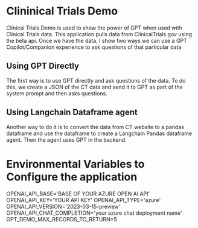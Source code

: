 # Clininical Trials Demo
Clinical Trials Demo is used to show the power of GPT when used with Clinical Trials data. This application pulls data from ClinicalTrials.gov using the beta api. Once we have the data, I show two ways we can use a GPT Copilot/Companion experience to ask questions of that particular data

## Using GPT Directly
The first way is to use GPT directly and ask questions of the data. To do this, we create a JSON of the CT data and send it to GPT as part of the system prompt and then asks questions.
## Using Langchain Dataframe agent
Another way to do it is to convert the data from CT website to a pandas dataframe and use the dataframe to create a Langchain Pandas dataframe agent. Then the agent uses GPT in the backend.

# Environmental Variables to Configure the application
OPENAI_API_BASE='BASE OF YOUR AZURE OPEN AI API'<br>
OPENAI_API_KEY='YOUR API KEY'
OPENAI_API_TYPE='azure'
OPENAI_API_VERSION='2023-03-15-preview'
OPENAI_API_CHAT_COMPLETION='your azure chat deployment name'
GPT_DEMO_MAX_RECORDS_TO_RETURN=5
